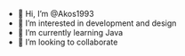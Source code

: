 - 👋 Hi, I’m @Akos1993
- 👀 I’m interested in development and design
- 🌱 I’m currently learning Java
- 💞️ I’m looking to collaborate 

<!---
Akos1993/Akos1993 is a ✨ special ✨ repository because its `README.md` (this file) appears on your GitHub profile.
You can click the Preview link to take a look at your changes.
--->
